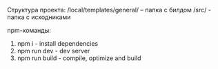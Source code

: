 Структура проекта:
/local/templates/general/ – папка с билдом
/src/ - папка с исходниками


npm-команды:
1) npm i - install dependencies
2) npm run dev - dev server
3) npm run build - compile, optimize and build